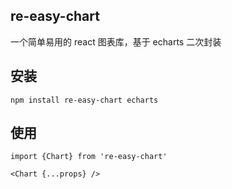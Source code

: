 ## re-easy-chart

一个简单易用的 react 图表库，基于 echarts 二次封装

## 安装

```
npm install re-easy-chart echarts
```

## 使用

```
import {Chart} from 're-easy-chart'

<Chart {...props} />
```